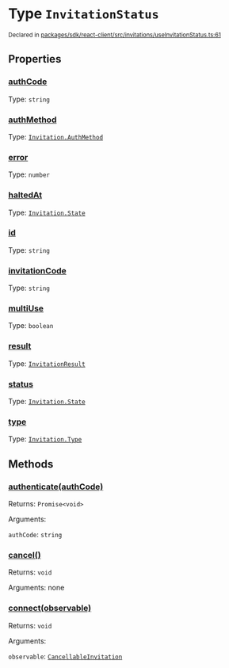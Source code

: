 # Type `InvitationStatus`
<sub>Declared in [packages/sdk/react-client/src/invitations/useInvitationStatus.ts:61](https://github.com/dxos/dxos/blob/7194736719/packages/sdk/react-client/src/invitations/useInvitationStatus.ts#L61)</sub>




## Properties
### [authCode](https://github.com/dxos/dxos/blob/7194736719/packages/sdk/react-client/src/invitations/useInvitationStatus.ts#L64)
Type: <code>string</code>




### [authMethod](https://github.com/dxos/dxos/blob/7194736719/packages/sdk/react-client/src/invitations/useInvitationStatus.ts#L65)
Type: <code>[Invitation.AuthMethod](/api/@dxos/react-client/enums#AuthMethod)</code>




### [error](https://github.com/dxos/dxos/blob/7194736719/packages/sdk/react-client/src/invitations/useInvitationStatus.ts#L71)
Type: <code>number</code>




### [haltedAt](https://github.com/dxos/dxos/blob/7194736719/packages/sdk/react-client/src/invitations/useInvitationStatus.ts#L68)
Type: <code>[Invitation.State](/api/@dxos/react-client/enums#State)</code>




### [id](https://github.com/dxos/dxos/blob/7194736719/packages/sdk/react-client/src/invitations/useInvitationStatus.ts#L62)
Type: <code>string</code>




### [invitationCode](https://github.com/dxos/dxos/blob/7194736719/packages/sdk/react-client/src/invitations/useInvitationStatus.ts#L63)
Type: <code>string</code>




### [multiUse](https://github.com/dxos/dxos/blob/7194736719/packages/sdk/react-client/src/invitations/useInvitationStatus.ts#L69)
Type: <code>boolean</code>




### [result](https://github.com/dxos/dxos/blob/7194736719/packages/sdk/react-client/src/invitations/useInvitationStatus.ts#L70)
Type: <code>[InvitationResult](/api/@dxos/react-client/types/InvitationResult)</code>




### [status](https://github.com/dxos/dxos/blob/7194736719/packages/sdk/react-client/src/invitations/useInvitationStatus.ts#L67)
Type: <code>[Invitation.State](/api/@dxos/react-client/enums#State)</code>




### [type](https://github.com/dxos/dxos/blob/7194736719/packages/sdk/react-client/src/invitations/useInvitationStatus.ts#L66)
Type: <code>[Invitation.Type](/api/@dxos/react-client/enums#Type)</code>





## Methods
### [authenticate(authCode)](https://github.com/dxos/dxos/blob/7194736719/packages/sdk/react-client/src/invitations/useInvitationStatus.ts#L75)




Returns: <code>Promise&lt;void&gt;</code>

Arguments: 

`authCode`: <code>string</code>



### [cancel()](https://github.com/dxos/dxos/blob/7194736719/packages/sdk/react-client/src/invitations/useInvitationStatus.ts#L72)




Returns: <code>void</code>

Arguments: none





### [connect(observable)](https://github.com/dxos/dxos/blob/7194736719/packages/sdk/react-client/src/invitations/useInvitationStatus.ts#L74)




Returns: <code>void</code>

Arguments: 

`observable`: <code>[CancellableInvitation](/api/@dxos/react-client/classes/CancellableInvitationObservable)</code>




